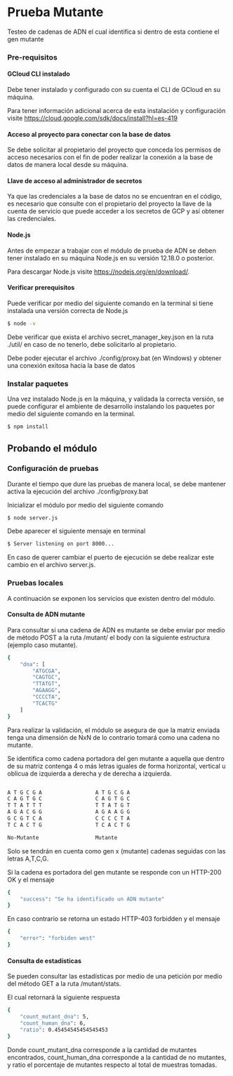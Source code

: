 # Prueba Mutante

Testeo de cadenas de ADN el cual identifica si dentro de esta contiene el gen mutante

### Pre-requisitos

#### GCloud CLI instalado

Debe tener instalado y configurado con su cuenta el CLI de GCloud en su máquina.

Para tener información adicional acerca de esta instalación y configuración visite https://cloud.google.com/sdk/docs/install?hl=es-419 

#### Acceso al proyecto para conectar con la base de datos

Se debe solicitar al propietario del proyecto que conceda los permisos de acceso necesarios con el fin de poder realizar la conexión a la base
de datos de manera local desde su máquina.

#### Llave de acceso al administrador de secretos

Ya que las credenciales a la base de datos no se encuentran en el código, es necesario que consulte con el propietario del proyecto la llave de
la cuenta de servicio que puede acceder a los secretos de GCP y así obtener las credenciales.

#### Node.js

Antes de empezar a trabajar con el módulo de prueba de ADN se deben tener instalado en su máquina Node.js en su versión 12.18.0 o posterior.

Para descargar Node.js visite https://nodejs.org/en/download/.

#### Verificar prerequisitos

Puede verificar por medio del siguiente comando en la terminal si tiene instalada una versión correcta de Node.js

```bash
$ node -v
```

Debe verificar que exista el archivo secret_manager_key.json en la ruta ./util/ en caso de no tenerlo, debe solicitarlo al propietario.

Debe poder ejecutar el archivo ./config/proxy.bat (en Windows) y obtener una conexión exitosa hacia la base de datos

### Instalar paquetes

Una vez instalado Node.js en la máquina, y validada la correcta versión, se puede configurar el ambiente de desarrollo instalando los paquetes
por medio del siguiente comando en la terminal.

```bash
$ npm install
```

## Probando el módulo

### Configuración de pruebas

Durante el tiempo que dure las pruebas de manera local, se debe mantener activa la ejecución del archivo ./config/proxy.bat

Inicializar el módulo por medio del siguiente comando

```bash
$ node server.js
```

Debe aparecer el siguiente mensaje en terminal 

```bash
$ Server listening on port 8000...
```
En caso de querer cambiar el puerto de ejecución se debe realizar este cambio en el archivo server.js.

### Pruebas locales

A continuación se exponen los servicios que existen dentro del módulo.

#### Consulta de ADN mutante

Para consultar si una cadena de ADN es mutante se debe enviar por medio de método POST a la ruta /mutant/ el body con la siguiente estructura (ejemplo caso mutante).

```bash
{
    "dna": [
        "ATGCGA",
        "CAGTGC",
        "TTATGT",
        "AGAAGG",
        "CCCCTA",
        "TCACTG"
    ]
}
```
Para realizar la validación, el módulo se asegura de que la matriz enviada tenga una dimensión de NxN de lo contrario tomará como una cadena no mutante.

Se identifica como cadena portadora del gen mutante a aquella que dentro de su matriz contenga 4 o más letras iguales de forma horizontal, vertical u oblicua de izquierda a derecha y de derecha a izquierda.

```bash

A T G C G A                 A T G C G A
C A G T G C                 C A G T G C
T T A T T T                 T T A T G T
A G A C G G                 A G A A G G
G C G T C A                 C C C C T A
T C A C T G                 T C A C T G

No-Mutante                  Mutante
```

Solo se tendrán en cuenta como gen x (mutante) cadenas seguidas con las letras A,T,C,G.

Si la cadena es portadora del gen mutante se responde con un HTTP-200 OK y el mensaje

```bash
{
    "success": "Se ha identificado un ADN mutante"
}
```

En caso contrario se retorna un estado HTTP-403 forbidden y el mensaje

```bash
{
    "error": "forbiden west"
}
```

#### Consulta de estadísticas

Se pueden consultar las estadísticas por medio de una petición por medio del método GET a la ruta /mutant/stats.

El cual retornará la siguiente respuesta

```bash
{
    "count_mutant_dna": 5,
    "count_human_dna": 6,
    "ratio": 0.45454545454545453
}
```

Donde count_mutant_dna corresponde a la cantidad de mutantes encontrados, count_human_dna corresponde a la cantidad de no mutantes, y ratio el porcentaje de mutantes respecto al total de muestras tomadas.


